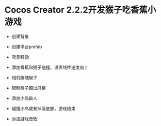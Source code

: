# Cocos Creator 2.2.2开发猴子吃香蕉小游戏

- 创建背景

- 创建平台prefab

- 背景移动

- 添加香蕉和猴子碰撞，设置线性速度向上

- 相机跟随猴子

- 限制猴子超出屏幕

- 添加小鸟敌人

- 碰撞小鸟或者掉落底部，游戏结束

- 添加游戏音效

  